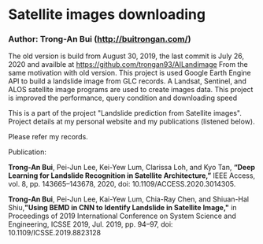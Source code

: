 # Satellite images downloading
### Author: Trong-An Bui (http://buitrongan.com/)
The old version is build from August 30, 2019, the last commit is July 26, 2020 and availble at https://github.com/trongan93/AILandimage
From the same motivation with old version. This project is used Google Earth Engine API to build a landslide image from GLC records. A Landsat, Sentinel, and ALOS satellite image programs are used to create images data. This project is improved the performance, query condition and downloading speed


This is a part of the project "Landslide prediction from Satellite images". Project details at my personal website and my publications (listened below).

Please refer my records.

Publication:

**Trong-An Bui**, Pei-Jun Lee, Kei-Yew Lum, Clarissa Loh, and Kyo Tan, **“Deep Learning for Landslide Recognition in Satellite Architecture,”** IEEE Access, vol. 8, pp. 143665–143678, 2020, doi: 10.1109/ACCESS.2020.3014305.

**Trong-An Bui**, Pei-Jun Lee, Kai-Yew Lum, Chia-Ray Chen, and Shiuan-Hal Shiu,**"Using BEMD in CNN to Identify Landslide in Satellite Image,"** in Proceedings of 2019 International Conference on System Science and Engineering, ICSSE 2019, Jul. 2019, pp. 94–97, doi: 10.1109/ICSSE.2019.8823128
